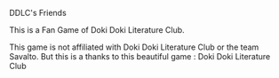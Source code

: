 DDLC's Friends

This is a Fan Game of Doki Doki Literature Club.

This game is not affiliated with Doki Doki Literature Club or the team Savalto. But this is a thanks to this beautiful game : Doki Doki Literature Club